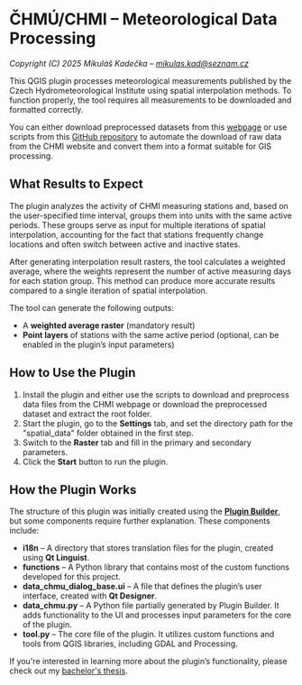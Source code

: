 # ČHMÚ/CHMI – Meteorological Data Processing

*Copyright (C) 2025 Mikuláš Kadečka – mikulas.kad@seznam.cz*

This QGIS plugin processes meteorological measurements published by the Czech Hydrometeorological Institute using spatial interpolation methods. To function properly, the tool requires all measurements to be downloaded and formatted correctly.  

You can either download preprocessed datasets from this [webpage](https://drive.google.com/drive/folders/12qYemjNOktYcyJgaK6pPfBqbJCzDAlbV?usp=sharing) or use scripts from this [GitHub repository](https://github.com/mkik12/CHMU-weatherFilesScraper) to automate the download of raw data from the CHMI website and convert them into a format suitable for GIS processing.

## What Results to Expect  

The plugin analyzes the activity of CHMI measuring stations and, based on the user-specified time interval, groups them into units with the same active periods. These groups serve as input for multiple iterations of spatial interpolation, accounting for the fact that stations frequently change locations and often switch between active and inactive states.

After generating interpolation result rasters, the tool calculates a weighted average, where the weights represent the number of active measuring days for each station group. This method can produce more accurate results compared to a single iteration of spatial interpolation.  

The tool can generate the following outputs:  

- A **weighted average raster** (mandatory result)  
- **Point layers** of stations with the same active period (optional, can be enabled in the plugin’s input parameters)

## How to Use the Plugin  

1. Install the plugin and either use the scripts to download and preprocess data files from the CHMI webpage or download the preprocessed dataset and extract the root folder.  
2. Start the plugin, go to the **Settings** tab, and set the directory path for the "spatial_data" folder obtained in the first step.  
3. Switch to the **Raster** tab and fill in the primary and secondary parameters.  
4. Click the **Start** button to run the plugin.

## How the Plugin Works  

The structure of this plugin was initially created using the [**Plugin Builder**](https://plugins.qgis.org/plugins/pluginbuilder/), but some components require further explanation. These components include:  

- **i18n** – A directory that stores translation files for the plugin, created using **Qt Linguist**.  
- **functions** – A Python library that contains most of the custom functions developed for this project.  
- **data_chmu_dialog_base.ui** – A file that defines the plugin’s user interface, created with **Qt Designer**.  
- **data_chmu.py** – A Python file partially generated by Plugin Builder. It adds functionality to the UI and processes input parameters for the core of the plugin.  
- **tool.py** – The core file of the plugin. It utilizes custom functions and tools from QGIS libraries, including GDAL and Processing.  

If you're interested in learning more about the plugin’s functionality, please check out my [bachelor's thesis](https://drive.google.com/file/d/1vbte_pO1ow7nH1ksoIoz4ZZSSK2QydnI/view?usp=drive_link).  